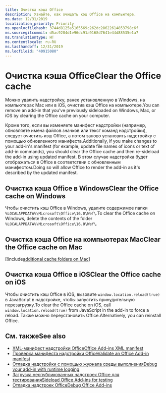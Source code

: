 ```yaml
---
title: Очистка кэша Office
description: Узнайте, как очищать кэш Office на компьютере.
ms.date: 12/31/2019
localization_priority: Priority
ms.openlocfilehash: 3744d8125a5165569c262dc28622614853798c6f
ms.sourcegitcommit: d5ac9284d1e96dc91a9168d7641e44d88535e1a7
ms.translationtype: HT
ms.contentlocale: ru-RU
ms.lasthandoff: 12/31/2019
ms.locfileid: "40915080"
---
```

# <a name="clear-the-office-cache"></a><span data-ttu-id="9d6a3-103">Очистка кэша Office</span><span class="sxs-lookup"><span data-stu-id="9d6a3-103">Clear the Office cache</span></span>

<span data-ttu-id="9d6a3-104">Можно удалить надстройку, ранее установленную в Windows, на компьютерах Mac или в iOS, очистив кэш Office на компьютере.</span><span class="sxs-lookup"><span data-stu-id="9d6a3-104">You can remove an add-in that you've previously sideloaded on Windows, Mac, or iOS by clearing the Office cache on your computer.</span></span> 

<span data-ttu-id="9d6a3-105">Кроме того, если вы изменяете манифест надстройки (например, обновляете имена файлов значков или текст команд надстройки), следует очистить кэш Office, а потом заново установить надстройку с помощью обновленного манифеста.</span><span class="sxs-lookup"><span data-stu-id="9d6a3-105">Additionally, if you make changes to your add-in's manifest (for example, update file names of icons or text of add-in commands), you should clear the Office cache and then re-sideload the add-in using updated manifest.</span></span> <span data-ttu-id="9d6a3-106">В этом случае надстройка будет отображаться в Office в соответствии с обновленным манифестом.</span><span class="sxs-lookup"><span data-stu-id="9d6a3-106">Doing so will allow Office to render the add-in as it's described by the updated manifest.</span></span>

## <a name="clear-the-office-cache-on-windows"></a><span data-ttu-id="9d6a3-107">Очистка кэша Office в Windows</span><span class="sxs-lookup"><span data-stu-id="9d6a3-107">Clear the Office cache on Windows</span></span>

<span data-ttu-id="9d6a3-108">Чтобы очистить кэш Office в Windows, удалите содержимое папки `%LOCALAPPDATA%\Microsoft\Office\16.0\Wef\`.</span><span class="sxs-lookup"><span data-stu-id="9d6a3-108">To clear the Office cache on Windows, delete the contents of the folder `%LOCALAPPDATA%\Microsoft\Office\16.0\Wef\`.</span></span>

## <a name="clear-the-office-cache-on-mac"></a><span data-ttu-id="9d6a3-109">Очистка кэша Office на компьютерах Mac</span><span class="sxs-lookup"><span data-stu-id="9d6a3-109">Clear the Office cache on Mac</span></span>

[!include[additional cache folders on Mac](../includes/mac-cache-folders.md)]

##  <a name="clear-the-office-cache-on-ios"></a><span data-ttu-id="9d6a3-110">Очистка кэша Office в iOS</span><span class="sxs-lookup"><span data-stu-id="9d6a3-110">Clear the Office cache on iOS</span></span>

<span data-ttu-id="9d6a3-111">Чтобы очистить кэш Office в iOS, вызовите `window.location.reload(true)` в JavaScript в надстройке, чтобы запустить принудительную перезагрузку.</span><span class="sxs-lookup"><span data-stu-id="9d6a3-111">To clear the Office cache on iOS, call `window.location.reload(true)` from JavaScript in the add-in to force a reload.</span></span> <span data-ttu-id="9d6a3-112">Также можно переустановить Office.</span><span class="sxs-lookup"><span data-stu-id="9d6a3-112">Alternatively, you can reinstall Office.</span></span>

## <a name="see-also"></a><span data-ttu-id="9d6a3-113">См. также</span><span class="sxs-lookup"><span data-stu-id="9d6a3-113">See also</span></span>

- [<span data-ttu-id="9d6a3-114">XML-манифест надстройки Office</span><span class="sxs-lookup"><span data-stu-id="9d6a3-114">Office Add-ins XML manifest</span></span>](../develop/add-in-manifests.md)
- [<span data-ttu-id="9d6a3-115">Проверка манифеста надстройки Office</span><span class="sxs-lookup"><span data-stu-id="9d6a3-115">Validate an Office Add-in manifest</span></span>](troubleshoot-manifest.md)
- [<span data-ttu-id="9d6a3-116">Отладка надстройки с помощью журнала среды выполнения</span><span class="sxs-lookup"><span data-stu-id="9d6a3-116">Debug your add-in with runtime logging</span></span>](runtime-logging.md)
- [<span data-ttu-id="9d6a3-117">Загрузка неопубликованных надстроек Office для тестирования</span><span class="sxs-lookup"><span data-stu-id="9d6a3-117">Sideload Office Add-ins for testing</span></span>](sideload-office-add-ins-for-testing.md)
- [<span data-ttu-id="9d6a3-118">Отладка надстроек Office</span><span class="sxs-lookup"><span data-stu-id="9d6a3-118">Debug Office Add-ins</span></span>](debug-add-ins-using-f12-developer-tools-on-windows-10.md)
